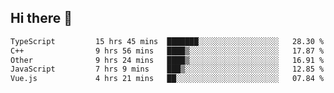 ## Hi there 👋

<!--START_SECTION:waka-->

```txt
TypeScript         15 hrs 45 mins  ███████░░░░░░░░░░░░░░░░░░   28.30 %
C++                9 hrs 56 mins   ████▒░░░░░░░░░░░░░░░░░░░░   17.87 %
Other              9 hrs 24 mins   ████▒░░░░░░░░░░░░░░░░░░░░   16.91 %
JavaScript         7 hrs 9 mins    ███▒░░░░░░░░░░░░░░░░░░░░░   12.85 %
Vue.js             4 hrs 21 mins   ██░░░░░░░░░░░░░░░░░░░░░░░   07.84 %
```

<!--END_SECTION:waka-->
